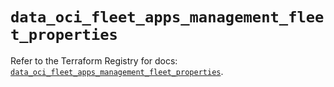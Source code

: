 # `data_oci_fleet_apps_management_fleet_properties`

Refer to the Terraform Registry for docs: [`data_oci_fleet_apps_management_fleet_properties`](https://registry.terraform.io/providers/hashicorp/oci/7.19.0/docs/data-sources/fleet_apps_management_fleet_properties).
